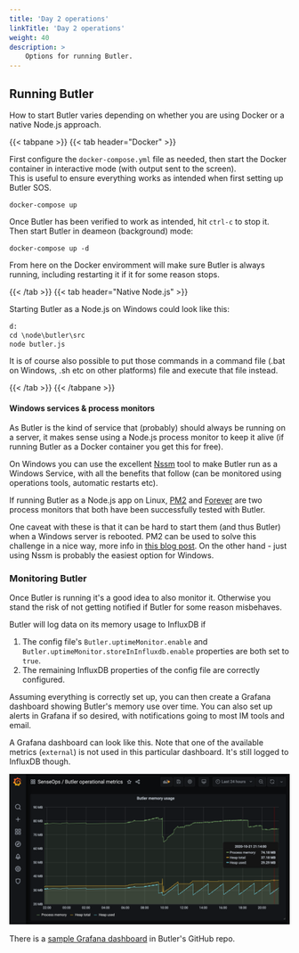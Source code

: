 ```yaml
---
title: 'Day 2 operations'
linkTitle: 'Day 2 operations'
weight: 40
description: >
    Options for running Butler.
---
```


<!-- {{% pageinfo %}}
This is a placeholder page that shows you how to use this template site.
{{% /pageinfo %}} -->

## Running Butler

How to start Butler varies depending on whether you are using Docker or a native Node.js approach.

{{< tabpane >}}
{{< tab header="Docker" >}}

First configure the `docker-compose.yml` file as needed, then start the Docker container in interactive mode (with output sent to the screen).  
This is useful to ensure everything works as intended when first setting up Butler SOS.

    docker-compose up

Once Butler has been verified to work as intended, hit `ctrl-c` to stop it.  
Then start Butler in deameon (background) mode:

    docker-compose up -d

From here on the Docker enviromment will make sure Butler is always running, including restarting it if it for some reason stops.

{{< /tab >}}
{{< tab header="Native Node.js" >}}

Starting Butler as a Node.js on Windows could look like this:  

    d:
    cd \node\butler\src
    node butler.js

It is of course also possible to put those commands in a command file (.bat on Windows, .sh etc on other platforms) file and execute that file instead.

{{< /tab >}}
{{< /tabpane >}}

#### Windows services & process monitors

As Butler is the kind of service that (probably) should always be running on a server, it makes sense using a Node.js process monitor to keep it alive (if running Butler as a Docker container you get this for free).

On Windows you can use the excellent [Nssm](https://nssm.cc/) tool to make Butler run as a Windows Service, with all the benefits that follow (can be monitored using operations tools, automatic restarts etc).

If running Butler as a Node.js app on Linux, [PM2](https://github.com/Unitech/pm2) and [Forever](https://github.com/foreverjs/forever) are two process monitors that both have been successfully tested with Butler.

One caveat with these is that it can be hard to start them (and thus Butler) when a Windows server is rebooted.
PM2 can be used to solve this challenge in a nice way, more info in [this blog post](https://ptarmiganlabs.com/blog/2017/07/12/monitoring-auto-starting-node-js-services-windows-server). On the other hand - just using Nssm is probably the easiest option for Windows.

### Monitoring Butler

Once Butler is running it's a good idea to also monitor it. Otherwise you stand the risk of not getting notified if Butler for some reason misbehaves.

Butler will log data on its memory usage to InfluxDB if

1. The config file's `Butler.uptimeMonitor.enable` and `Butler.uptimeMonitor.storeInInfluxdb.enable` properties are both set to `true`.
2. The remaining InfluxDB properties of the config file are correctly configured.

Assuming everything is correctly set up, you can then create a Grafana dashboard showing Butler's memory use over time. 
You can also set up alerts in Grafana if so desired, with notifications going to most IM tools and email.

A Grafana dashboard can look like this. Note that one of the available metrics (`external`) is not used in this particular dashboard. It's still logged to InfluxDB though.

![alt text](butler-memory-usage-grafana-1.png "Butler memory usage in Grafana dashboard")  

There is a [sample Grafana dashboard](https://github.com/ptarmiganlabs/butler/tree/master/docs/grafana) in Butler's GitHub repo.
